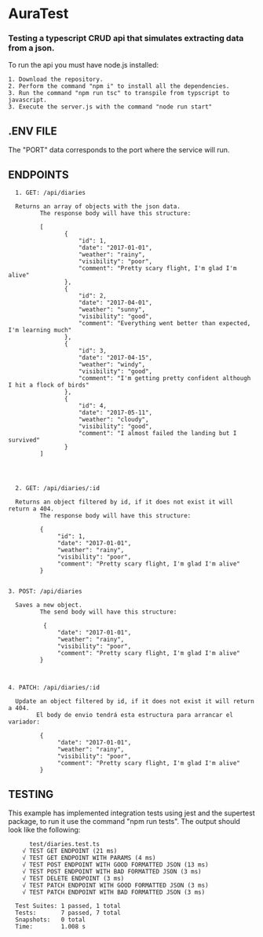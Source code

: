 # AuraTest
### Testing a typescript CRUD api that simulates extracting data from a json.

To run the api you must have node.js installed:  
      
    1. Download the repository.  
    2. Perform the command "npm i" to install all the dependencies.  
    3. Run the command "npm run tsc" to transpile from typscript to javascript.
    3. Execute the server.js with the command "node run start" 
    


## .ENV FILE 
 
The "PORT" data corresponds to the port where the service will run.     

## ENDPOINTS  
      1. GET: /api/diaries
    
      Returns an array of objects with the json data.
             The response body will have this structure:  
             
             [
                    {
                        "id": 1,
                        "date": "2017-01-01",
                        "weather": "rainy",
                        "visibility": "poor",
                        "comment": "Pretty scary flight, I'm glad I'm alive"
                    },
                    {
                        "id": 2,
                        "date": "2017-04-01",
                        "weather": "sunny",
                        "visibility": "good",
                        "comment": "Everything went better than expected, I'm learning much"
                    },
                    {
                        "id": 3,
                        "date": "2017-04-15",
                        "weather": "windy",
                        "visibility": "good",
                        "comment": "I'm getting pretty confident although I hit a flock of birds"
                    },
                    {
                        "id": 4,
                        "date": "2017-05-11",
                        "weather": "cloudy",
                        "visibility": "good",
                        "comment": "I almost failed the landing but I survived"
                    }
             ]
             
             
             
             
      2. GET: /api/diaries/:id
    
      Returns an object filtered by id, if it does not exist it will return a 404.
             The response body will have this structure:  
             
             {
                  "id": 1,
                  "date": "2017-01-01",
                  "weather": "rainy",
                  "visibility": "poor",
                  "comment": "Pretty scary flight, I'm glad I'm alive"
             }
                    
             
    3. POST: /api/diaries 
    
      Saves a new object.
             The send body will have this structure:  
             
              {
                  "date": "2017-01-01",
                  "weather": "rainy",
                  "visibility": "poor",
                  "comment": "Pretty scary flight, I'm glad I'm alive"
             }
                   
                    
                    
    4. PATCH: /api/diaries/:id 
    
      Update an object filtered by id, if it does not exist it will return a 404.  
            El body de envio tendrá esta estructura para arrancar el variador:   
            
             {
                  "date": "2017-01-01",
                  "weather": "rainy",
                  "visibility": "poor",
                  "comment": "Pretty scary flight, I'm glad I'm alive"
             }  
                    
    
## TESTING  
  This example has implemented integration tests using jest and the supertest package, to run it use the command "npm run tests". The output should look like the following:
          
          test/diaries.test.ts
        √ TEST GET ENDPOINT (21 ms)
        √ TEST GET ENDPOINT WITH PARAMS (4 ms)
        √ TEST POST ENDPOINT WITH GOOD FORMATTED JSON (13 ms)
        √ TEST POST ENDPOINT WITH BAD FORMATTED JSON (3 ms)
        √ TEST DELETE ENDPOINT (3 ms)
        √ TEST PATCH ENDPOINT WITH GOOD FORMATTED JSON (3 ms)
        √ TEST PATCH ENDPOINT WITH BAD FORMATTED JSON (3 ms)

      Test Suites: 1 passed, 1 total
      Tests:       7 passed, 7 total
      Snapshots:   0 total
      Time:        1.008 s
     
                    
